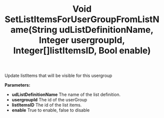 ﻿---
uid: crmscript_ref_NSListAgent_SetListItemsForUserGroupFromListName
title: Void SetListItemsForUserGroupFromListName(String udListDefinitionName, Integer usergroupId, Integer[]listItemsID, Bool enable)
intellisense: NSListAgent.SetListItemsForUserGroupFromListName
keywords: NSListAgent, SetListItemsForUserGroupFromListName
so.topic: reference
---

Update listItems that will be visible for this usergroup

**Parameters:**
 - **udListDefinitionName** The name of the list definition.
 - **usergroupId** The id of the userGroup
 - **listItemsID** The id of the list items.
 - **enable** True to enable, false to disable

